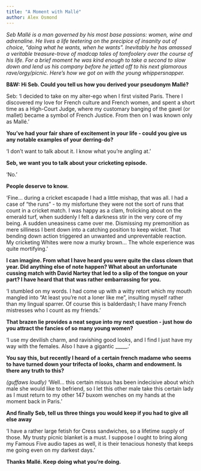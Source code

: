 ```yaml
---
title: "A Moment with Mallé"
author: Alex Osmond
---
```


*Seb Mallé is a man governed by his most base passions: women, wine and adrenaline. He lives a life teetering on the precipice of insanity out of choice, “doing what he wants, when he wants”. Inevitably he has amassed a veritable treasure-trove of madcap tales of tomfoolery over the course of his life. For a brief moment he was kind enough to take a second to slow down and lend us his company before he jetted off to his next glamorous rave/orgy/picnic. Here’s how we got on with the young whippersnapper.*

__B&W: Hi Seb. Could you tell us how you derived your pseudonym Mallé?__

Seb: ‘I decided to take on my alter-ego when I first visited Paris. There I discovered my love for French culture and French women, and spent a short time as a High-Court Judge, where my customary banging of the gavel (or mallet) became a symbol of French Justice. From then on I was known only as Mallé.’

__You’ve had your fair share of excitement in your life - could you give us any notable examples of your derring-do?__

‘I don’t want to talk about it. I know what you’re angling at.’

__Seb, we want you to talk about your cricketing episode.__

‘No.’

__People deserve to know.__

‘Fine… during a cricket escapade I had a little mishap, that was all. I had a case of “the runs” - to my misfortune they were not the sort of runs that count in a cricket match. I was happy as a clam, frolicking about on the emerald turf, when suddenly I felt a darkness stir in the very core of my being. A sudden uneasiness came over me. Dismissing my premonition as mere silliness I bent down into a catching position to keep wicket. That bending down action triggered an unwanted and unpreventable reaction. My cricketing Whites were now a murky brown... The whole experience was quite mortifying.’

__I can imagine. From what I have heard you were quite the class clown that year. Did anything else of note happen? What about an unfortunate cussing match with David Nartey that led to a slip of the tongue on your part? I have heard that that was rather embarrassing for you.__

‘I stumbled on my words. I had come up with a witty retort which my mouth mangled into “At least you’re not a loner like me”, insulting myself rather than my lingual sparrer. Of course this is balderdash; I have many French mistresses who I count as my friends.’

__That brazen lie provides a neat segue into my next question - just how do you attract the fancies of so many young women?__

‘I use my devilish charm, and ravishing good looks, and I find I just have my way with the females. Also I have a gigantic _____.’

__You say this, but recently I heard of a certain french madame who seems to have turned down your trifecta of looks, charm and endowment. Is there any truth to this?__

*(guffaws loudly)* ‘Well… this certain missus has been indecisive about which male she would like to befriend, so I let this other male take this certain lady as I must return to my other 147 buxom wenches on my hands at the moment back in Paris.’

__And finally Seb, tell us three things you would keep if you had to give all else away__

‘I have a rather large fetish for Cress sandwiches, so a lifetime supply of those. My trusty picnic blanket is a must. I suppose I ought to bring along my Famous Five audio tapes as well, it is their tenacious honesty that keeps me going even on my darkest days.’

__Thanks Mallé. Keep doing what you’re doing.__
